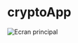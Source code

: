 # cryptoApp
![Ecran principal](https://github.com/EricHOGE/cryptoApp/assets/100932105/fde676b8-4a4a-40f4-8c06-0450d3fce7c1)
